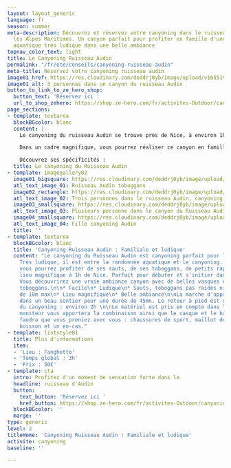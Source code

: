 ```yaml
---
layout: layout_generic
language: fr
season: summer
meta-description: Découvrez et réservez votre canyoning dans le ruisseau Audin dans
  les Alpes Maritimes. Un canyon parfait pour profiter en famille d'une randonnée
  aquatique très ludique dans une belle ambiance
topnav_color_text: light
title: Le Canyoning Ruisseau Audin
permalink: "/fr/ete/conseils/canyoning-ruisseau-audin"
meta-title: Réservez votre canyoning ruisseau audin
image01_href: https://res.cloudinary.com/deddrj0yb/image/upload/v1655199369/website/By%20Ze%20Hero%20Activity/IMG_4080.jpg
image01_alt: 3 personnes dans un canyon du ruisseau Audin
button_to_link_to_ze_hero_shop:
  button_text: 'Réservez ici '
  url_to_shop_zehero: https://shop.ze-hero.com/fr/activites-Outdoor/canyoning/17200-special-enfants-ruisseau-audin-activite-ze-hero
page_sections:
- template: textarea
  blockBGcolor: blanc
  content: |-
    Le canyoning du ruisseau Audin se trouve près de Nice, à environ 1h de route. Il est à la frontière Franco-italienne avec un départ coté italien dans le village de Fanghetto. Vous vous trouverez dans la vallée de la Roya. Un paradis pour les descentes de canyoning. Vous évoluerez dans une végétation méditerranéenne et dans une eau limpide pour une descente entre le canyoning et la randonné aquatique.

    Dans un cadre magnifique, vous pourrez réaliser ce canyon en famille, sous un joli soleil et dans une eau claire et limpide pour un moment d'évasion.

    Découvrez ses spécificités :
  title: Le canyoning du Ruisseau Audin
- template: imagegallery02
  image01_bigsquare: https://res.cloudinary.com/deddrj0yb/image/upload/v1655386943/website/By%20Ze%20Hero%20Activity/IMG_4072.jpg
  atl_text_image_01: Ruisseau Audin toboggans
  image02_rectangle: https://res.cloudinary.com/deddrj0yb/image/upload/v1655199369/website/By%20Ze%20Hero%20Activity/IMG_4080.jpg
  atl_text_image_02: Trois personnes dans le ruisseau Audin, canyoning
  image03_smallsquare: https://res.cloudinary.com/deddrj0yb/image/upload/v1643629416/website/Canyoning%2006/IMG_4081_lbj3u9.jpg
  atl_text_image_03: Plusieurs personne dans le canyon du Ruisseau Audin
  image04_smallsquare: https://res.cloudinary.com/deddrj0yb/image/upload/v1655199368/website/By%20Ze%20Hero%20Activity/IMG_4901.jpg
  atl_text_image_04: Fille canyoning Audin
  title: ''
- template: textarea
  blockBGcolor: blanc
  title: 'Canyoning Ruisseau Audin : Familiale et ludique'
  content: "Le canyoning du Ruisseau Audin est canyoning parfait pour les familles.
    Très ludique, il est entre la randonnée aquatique et le canyoning. Facile et complet,
    vous pourrez profiter de ses sauts, de ses toboggans, de petits rappels, d'un
    lieu magnifique à 1h de Nice. Parfait pour débuter et s'initier dans le canyoning.
    Vous découvrirez une vraie ambiance canyon avec de belles vasques et de beaux
    toboggans.\n\n* Facile\n* Ludique\n* Sauts, toboggans pas raides ni hauts\n* Rappels
    de 10m max\n* Lieu magnifique\n* Belle ambiance\n\nLa marche d'approche est simple
    dans un beau sentier pour une durée de 45mn. Le retour à pied est de 10mn.   \nDurée
    du canyoning : environ 2h \n\nLe matériel est pris en compte dans le prix. Le
    moniteur vous apportera la combinaison ainsi que le casque et le baudrier.  \nIl
    faudra que vous preniez avec vous : chaussures de sport, maillot de bain, serviette,
    boisson et un en-cas."
- template: liststyle01
  title: Plus d'informations
  item:
  - 'Lieu : Fanghetto'
  - 'Temps global : 3h'
  - 'Prix : 50€'
- template: cta
  intro: Profitez d'un moment de sensation forte dans le
  headline: ruisseau d'Audin
  button:
    text_button: 'Réservez ici '
    href_button: https://shop.ze-hero.com/fr/activites-Outdoor/canyoning/17200-special-enfants-ruisseau-audin-activite-ze-hero
  blockBGcolor: ''
  marge: ''
type: generic
level: 2
titleHome: 'Canyoning Ruisseau Audin : Familiale et ludique'
activite: canyoning
baseline: ''

---
```

